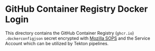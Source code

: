 # GitHub Container Registry Docker Login

This directory contains the GitHub Container Registry (`ghcr.io`) `.dockerconfigjson` secret encrypted with [Mozilla SOPS](https://github.com/mozilla/sops) and the Service Account which can be utilized by Tekton pipelines.
